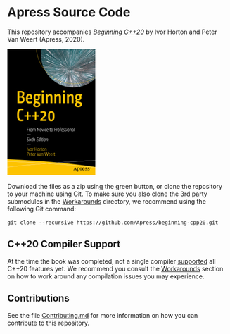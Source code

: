 # Apress Source Code

This repository accompanies [*Beginning C++20*](https://www.apress.com/9781484258835) by Ivor Horton and Peter Van Weert (Apress, 2020).

[comment]: #cover
![Cover image](9781484258835.jpg)

Download the files as a zip using the green button, or clone the repository to your machine using Git. 
To make sure you also clone the 3rd party submodules in the [Workarounds](Workarounds) directory, 
we recommend using the following Git command:

    git clone --recursive https://github.com/Apress/beginning-cpp20.git
    
## C++20 Compiler Support

At the time the book was completed, 
not a single compiler [supported](https://en.cppreference.com/w/cpp/compiler_support) all C++20 features yet. 
We recommend you consult the [Workarounds](Workarounds) section on how to work around any compilation issues you may experience.

## Contributions

See the file [Contributing.md](Contributing.md) for more information on how you can contribute to this repository.
